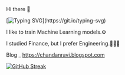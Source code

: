 Hi there 👋

[![Typing SVG](https://readme-typing-svg.demolab.com?font=Fira+Code&pause=1000&color=1541F7&width=435&lines=Greetings%2C+I'm+Chandan+Ravi.;it's+great+to+see+you😊.)](https://git.io/typing-svg)

I like to train Machine Learning models.⚙️

I studied Finance, but I prefer Engineering.🧑🏻‍💻

Blog _ https://chandanravi.blogspot.com

[![GitHub Streak](https://streak-stats.demolab.com?user=chandanravic&theme=highcontrast)](https://git.io/streak-stats)



